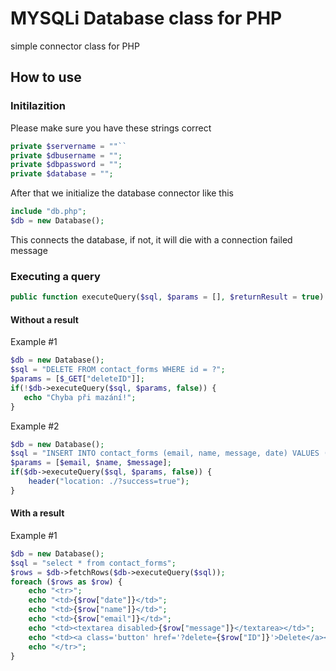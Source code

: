 # MYSQLi Database class for PHP
simple connector class for PHP
## How to use
### Initilazition
Please make sure you have these strings correct
```php
private $servername = ""``
private $dbusername = "";
private $dbpassword = "";
private $database = "";
```
After that we initialize the database connector like this
```php
include "db.php";
$db = new Database();
```
This connects the database, if not, it will die with a connection failed message
### Executing a query
```php
public function executeQuery($sql, $params = [], $returnResult = true)
```
#### Without a result
Example #1
```php
$db = new Database();
$sql = "DELETE FROM contact_forms WHERE id = ?";
$params = [$_GET["deleteID"]];
if(!$db->executeQuery($sql, $params, false)) {
   echo "Chyba při mazání!";
}
```
Example #2
```php
$db = new Database();
$sql = "INSERT INTO contact_forms (email, name, message, date) VALUES (?,?,?,NOW())";
$params = [$email, $name, $message];
if($db->executeQuery($sql, $params, false)) {
    header("location: ./?success=true");
}
```
#### With a result
Example #1
```php
$db = new Database();
$sql = "select * from contact_forms";
$rows = $db->fetchRows($db->executeQuery($sql));
foreach ($rows as $row) {
    echo "<tr>";
    echo "<td>{$row["date"]}</td>";
    echo "<td>{$row["name"]}</td>";
    echo "<td>{$row["email"]}</td>";
    echo "<td><textarea disabled>{$row["message"]}</textarea></td>";
    echo "<td><a class='button' href='?delete={$row["ID"]}'>Delete</a></td>";
    echo "</tr>";
}
```